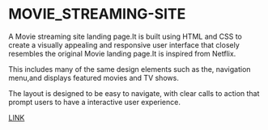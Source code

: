 # MOVIE_STREAMING-SITE
A Movie streaming site landing page.It is built using HTML and CSS to create a visually appealing and responsive user interface that closely resembles the original Movie landing page.It is inspired from Netflix.

This includes many of the same design elements such as the, navigation menu,and displays featured movies and TV shows.

The layout is designed to be easy to navigate, with clear calls to action that prompt users to have a interactive user experience.

[LINK](https://poborojo.github.io/MOVIE-SITE/)
